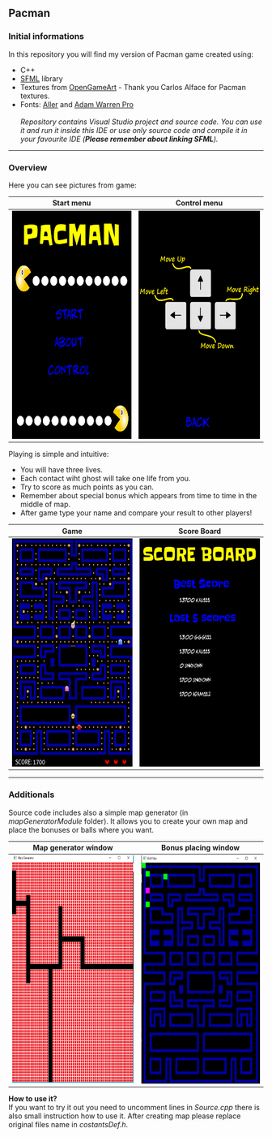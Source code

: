 Pacman
---
### Initial informations ###
In this repository you will find my version of Pacman game created using:

* C++
* [SFML](https://www.sfml-dev.org/) library
* Textures from [OpenGameArt](https://opengameart.org/) - Thank you Carlos Alface for Pacman textures.
* Fonts: [Aller](https://www.fontsquirrel.com/fonts/aller) and [Adam Warren Pro](https://www.dafont.com/adam-warren-pro.font)\
\
*Repository contains Visual Studio project and source code. You can use it and run it inside this IDE or use only source code and compile it in your favourite IDE (**Please remember about linking SFML**).*

---
### Overview ###

Here you can see pictures from game:

Start menu | Control menu
------------- | -------------
<img src="Pictures/start.png" width=350 height=450px>  | <img src="Pictures/menuPart.png" width=350 height=450px> 

Playing is simple and intuitive: 
* You will have three lives.
* Each contact wiht ghost will take one life from you. 
* Try to score as much points as you can. 
* Remember about special bonus which appears from time to time in the middle of map.
* After game type your name and compare your result to other players!

Game | Score Board
------------- | -------------
<img src="Pictures/game.png" width=350 height=450px>  | <img src="Pictures/scoreBoard.png" width=350 height=450px> 

---
### Additionals ###
Source code includes also a simple map generator (in *mapGeneratorModule* folder). It allows you to create your own map and place the bonuses or balls where you want.

Map generator window | Bonus placing window
------------- | -------------
<img src="Pictures/mapGenrator1.png" width=350 height=450px>  | <img src="Pictures/mapGenrator2.png" width=350 height=450px> 

**How to use it?**\
If you want to try it out you need to uncomment lines in *Source.cpp* there is also small instruction how to use it. 
After creating map please replace original files name in *costantsDef.h*.


